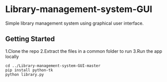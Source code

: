 # Library-management-system-GUI

Simple library management system using graphical user interface.

## Getting Started
1.Clone the repo
2.Extract the files in a common folder to run
3.Run the app locally 
```
cd ../Library-management-system-GUI-master
pip install python-tk
python library.py
```
